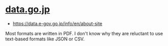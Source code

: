 # [data.go.jp](https://data.e-gov.go.jp/info/en)

* <https://data.e-gov.go.jp/info/en/about-site>

Most formats are written in PDF. I don't know why they are reluctant to use text-based formats like JSON or CSV.
